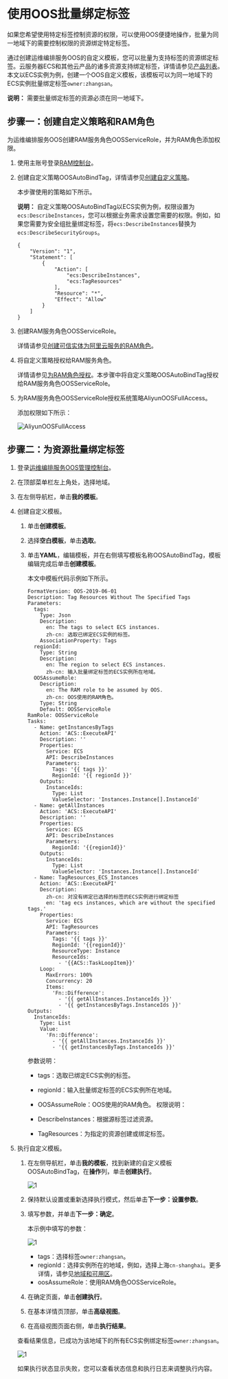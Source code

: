 # 使用OOS批量绑定标签

如果您希望使用特定标签控制资源的权限，可以使用OOS便捷地操作，批量为同一地域下的需要控制权限的资源绑定特定标签。

通过创建运维编排服务OOS的自定义模板，您可以批量为支持标签的资源绑定标签。云服务器ECS和其他云产品的诸多资源支持绑定标签，详情请参见[产品列表](/cn.zh-CN/标签与资源/标签/标签概述.md)。本文以ECS实例为例，创建一个OOS自定义模板，该模板可以为同一地域下的ECS实例批量绑定标签`owner:zhangsan`。

**说明：** 需要批量绑定标签的资源必须在同一地域下。

## 步骤一：创建自定义策略和RAM角色

为运维编排服务OOS创建RAM服务角色OOSServiceRole，并为RAM角色添加权限。

1.  使用主账号登录[RAM控制台](https://ram.console.aliyun.com/)。

2.  创建自定义策略OOSAutoBindTag，详情请参见[创建自定义策略](/cn.zh-CN/权限策略管理/自定义策略/创建自定义策略.md)。

    本步骤使用的策略如下所示。

    **说明：** 自定义策略OOSAutoBindTag以ECS实例为例，权限设置为`ecs:DescribeInstances`，您可以根据业务需求设置您需要的权限。例如，如果您需要为安全组批量绑定标签，将`ecs:DescribeInstances`替换为`ecs:DescribeSecurityGroups`。

    ```
    {
        "Version": "1",
        "Statement": [
            {
                "Action": [
                    "ecs:DescribeInstances",
                    "ecs:TagResources"
                ],
                "Resource": "*",
                "Effect": "Allow"
            }
        ]
    }
    ```

3.  创建RAM服务角色OOSServiceRole。

    详情请参见[创建可信实体为阿里云服务的RAM角色](/cn.zh-CN/角色管理/创建RAM角色/创建可信实体为阿里云服务的RAM角色.md)。

4.  将自定义策略授权给RAM服务角色。

    详情请参见[为RAM角色授权](/cn.zh-CN/角色管理/为RAM角色授权.md)。本步骤中将自定义策略OOSAutoBindTag授权给RAM服务角色OOSServiceRole。

5.  为RAM服务角色OOSServiceRole授权系统策略AliyunOOSFullAccess。

    添加权限如下所示：

    ![AliyunOOSFullAccess](https://static-aliyun-doc.oss-accelerate.aliyuncs.com/assets/img/zh-CN/8138819951/p137559.png)


## 步骤二：为资源批量绑定标签

1.  登录[运维编排服务OOS管理控制台](https://oos.console.aliyun.com/)。

2.  在顶部菜单栏左上角处，选择地域。

3.  在左侧导航栏，单击**我的模板**。

4.  创建自定义模板。

    1.  单击**创建模板**。

    2.  选择**空白模板**，单击**选取**。

    3.  单击**YAML**，编辑模板，并在右侧填写模板名称OOSAutoBindTag，模板编辑完成后单击**创建模板**。

        本文中模板代码示例如下所示。

        ```
        FormatVersion: OOS-2019-06-01
        Description: Tag Resources Without The Specified Tags
        Parameters:
          tags:
            Type: Json
            Description:
              en: The tags to select ECS instances.
              zh-cn: 选取已绑定ECS实例的标签。
            AssociationProperty: Tags
          regionId:
            Type: String
            Description:
              en: The region to select ECS instances.
              zh-cn: 输入批量绑定标签的ECS实例所在地域。
          OOSAssumeRole:
            Description:
              en: The RAM role to be assumed by OOS.
              zh-cn: OOS使用的RAM角色。
            Type: String
            Default: OOSServiceRole
        RamRole: OOSServiceRole
        Tasks:
          - Name: getInstancesByTags
            Action: 'ACS::ExecuteAPI'
            Description: ''
            Properties:
              Service: ECS
              API: DescribeInstances
              Parameters:
                Tags: '{{ tags }}'
                RegionId: '{{ regionId }}'
            Outputs:
              InstanceIds:
                Type: List
                ValueSelector: 'Instances.Instance[].InstanceId'
          - Name: getAllInstances
            Action: 'ACS::ExecuteAPI'
            Description: ''
            Properties:
              Service: ECS
              API: DescribeInstances
              Parameters:
                RegionId: '{{regionId}}'
            Outputs:
              InstanceIds:
                Type: List
                ValueSelector: 'Instances.Instance[].InstanceId'
          - Name: TagResources_ECS_Instances
            Action: 'ACS::ExecuteAPI'
            Description:
              zh-cn: 对没有绑定已选择的标签的ECS实例进行绑定标签
              en: 'tag ecs instances, which are without the specified tags.'
            Properties:
              Service: ECS
              API: TagResources
              Parameters:
                Tags: '{{ tags }}'
                RegionId: '{{regionId}}'
                ResourceType: Instance
                ResourceIds:
                  - '{{ACS::TaskLoopItem}}'
            Loop:
              MaxErrors: 100%
              Concurrency: 20
              Items:
                'Fn::Difference':
                  - '{{ getAllInstances.InstanceIds }}'
                  - '{{ getInstancesByTags.InstanceIds }}'
        Outputs:
          InstanceIds:
            Type: List
            Value:
              'Fn::Difference':
                - '{{ getAllInstances.InstanceIds }}'
                - '{{ getInstancesByTags.InstanceIds }}'
        ```

        参数说明：

        -   tags：选取已绑定ECS实例的标签。
        -   regionId：输入批量绑定标签的ECS实例所在地域。
        -   OOSAssumeRole：OOS使用的RAM角色。
        权限说明：

        -   DescribeInstances：根据源标签过滤资源。
        -   TagResources：为指定的资源创建或绑定标签。
5.  执行自定义模板。

    1.  在左侧导航栏，单击**我的模板**，找到新建的自定义模板OOSAutoBindTag，在**操作**列，单击**创建执行**。

        ![1](https://static-aliyun-doc.oss-accelerate.aliyuncs.com/assets/img/zh-CN/7234559951/p77200.png)

    2.  保持默认设置或重新选择执行模式，然后单击**下一步：设置参数**。

    3.  填写参数，并单击**下一步：确定**。

        本示例中填写的参数：

        ![1](https://static-aliyun-doc.oss-accelerate.aliyuncs.com/assets/img/zh-CN/7234559951/p77463.png)

        -   tags：选择标签`owner:zhangsan`。
        -   regionId：选择实例所在的地域，例如，选择上海`cn-shanghai`。更多详情，请参见[地域和可用区]()。
        -   oosAssumeRole：使用RAM角色OOSServiceRole。
    4.  在确定页面，单击**创建执行**。

    5.  在基本详情页顶部，单击**高级视图**。

    6.  在高级视图页面右侧，单击**执行结果**。

    查看结果信息，已成功为该地域下的所有ECS实例绑定标签`owner:zhangsan`。

    ![1](https://static-aliyun-doc.oss-accelerate.aliyuncs.com/assets/img/zh-CN/7234559951/p77203.png)

    如果执行状态显示失败，您可以查看状态信息和执行日志来调整执行内容。


